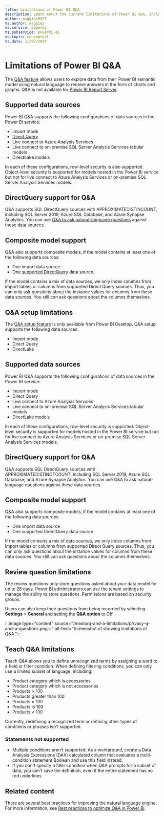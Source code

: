 ```yaml
---
title: Limitations of Power BI Q&A
description: Learn about the current limitations of Power BI Q&A, including the supported data sources, review question limitations, and teach Q&A limitations.
author: maggiesMSFT
ms.author: maggies
ms.service: powerbi
ms.subservice: powerbi-ai
ms.topic: conceptual
ms.date: 11/07/2024
---
```

# Limitations of Power BI Q&A

The [Q&A feature](../consumer/end-user-q-and-a.md) allows users to explore data from their Power BI semantic model using natural language to receive answers in the form of charts and graphs. Q&A is not available for [Power BI Report Server](../report-server/install-powerbi-desktop.md).  

## Supported data sources

Power BI Q&A supports the following configurations of data sources in the Power BI service:

- Import mode
- [Direct Query](#teach-qa-limitations) 
- Live connect to Azure Analysis Services
- Live connect to on-premise SQL Server Analysis Services tabular models
- DirectLake models

In each of these configurations, row-level security is also supported. Object-level security is supported for models hosted in the Power BI service but not for live connect to Azure Analysis Services or on-premise SQL Server Analysis Services models.

## DirectQuery support for Q&A

Q&A supports SQL DirectQuery sources with APPROXIMATEDISTINCOUNT, including SQL Server 2019, Azure SQL Database, and Azure Synapse Analytics. You can use [Q&A to ask natural-language questions](../connect-data/desktop-directquery-about.md) against these data sources. 

## Composite model support

Q&A also supports composite models, if the model contains at least one of the following data sources:

- One import data source.
- One [supported DirectQuery](#teach-qa-limitations) data source.

If the model contains a mix of data sources, we only index columns from import tables or columns from supported Direct Query sources. Thus, you can only ask questions about the instance values for columns from these data sources. You still can ask questions about the columns themselves. 

## Q&A setup limitations 

The [Q&A setup feature](q-and-a-tooling-teach-q-and-a.md) is only available from Power BI Desktop. Q&A setup supports the following data sources: 

- Import mode  
- Direct Query   
- DirectLake

## Supported data sources 

Power BI Q&A supports the following configurations of data sources in the Power BI service:

- Import mode  
- Direct Query   
- Live connect to Azure Analysis Services
- Live connect to on-premise SQL Server Analysis Services tabular models
- DirectLake models 

In each of these configurations, row-level security is supported. Object-level security is supported for models hosted in the Power BI service but not for live connect to Azure Analysis Services or on-premise SQL Server Analysis Services models. 

## DirectQuery support for Q&A  

Q&A supports SQL DirectQuery sources with APPROXIMATEDISTINCTCOUNT, including SQL Server 2019, Azure SQL Database, and Azure Synapse Analytics. You can use Q&A to ask natural-language questions against these data sources.  

## Composite model support 

Q&A also supports composite models, if the model contains at least one of the following data sources: 

- One import data source 
- One supported DirectQuery data source 

If the model contains a mix of data sources, we only index columns from import tables or columns from supported Direct Query sources. Thus, you can only ask questions about the instance values for columns from these data sources. You still can ask questions about the columns themselves.

## Review question limitations

The review questions only store questions asked about your data model for up to 28 days. Power BI administrators can use the tenant settings to manage the ability to store questions. Permissions are based on security groups. 

Users can also keep their questions from being recorded by selecting **Settings** > **General** and setting the **Q&A option** to Off.

:::image type="content" source="/media/q-and-a-limitations/privacy-q-and-a-questions.png:::" alt-text="Screenshot of showing limitations of Q&A.":::

## Teach Q&A limitations

Teach Q&A allows you to define unrecognized terms by assigning a word to a field or filter condition. When defining filtering conditions, you can only use a limited subset of language, including: 

- Product category which is accessories
- Product category which is not accessories 
- Products > 100
- Products greater than 100
- Products = 100
- Products is 100
- Products < 100

Currently, redefining a recognized term or defining other types of conditions or phrases isn't supported. 

### Statements not supported

- Multiple conditions aren't supported. As a workaround, create a Data Analysis Expressions (DAX) calculated column that evaluates a multi-condition statement Boolean and use this field instead.
- If you don't specify a filter condition when Q&A prompts for a subset of data, you can't save the definition, even if the entire statement has no red underlines.

## Related content

There are several best practices for improving the natural language engine. For more information, see [Best practices to optimize Q&A in Power BI](q-and-a-best-practices.md).
